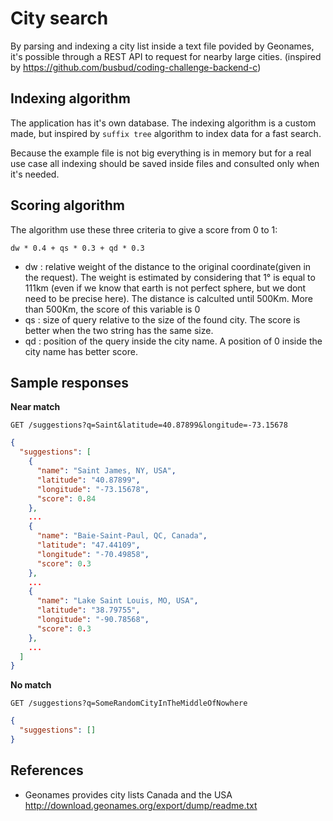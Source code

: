 # City search

By parsing and indexing a city list inside a text file povided by Geonames, it's possible through a REST API to request for nearby large cities.
(inspired by https://github.com/busbud/coding-challenge-backend-c)

## Indexing algorithm

The application has it's own database. The indexing algorithm is a custom made, but inspired by `suffix tree` algorithm to index data for a fast search.

Because the example file is not big everything is in memory but for a real use case all indexing should be saved inside files and consulted only when it's needed.

## Scoring algorithm

The algorithm use these three criteria to give a score from 0 to 1:

```
dw * 0.4 + qs * 0.3 + qd * 0.3
```

- dw : relative weight of the distance to the original coordinate(given in the request). The weight is estimated by considering that 1° is equal to 111km (even if we know that earth is not perfect sphere, but we dont need to be precise here). The distance is calculted until 500Km. More than 500Km, the score of this variable is 0
- qs : size of query relative to the size of the found city. The score is better when the two string has the same size.
- qd : position of the query inside the city name. A position of 0 inside the city name has better score.

## Sample responses

**Near match**

    GET /suggestions?q=Saint&latitude=40.87899&longitude=-73.15678

```json
{
  "suggestions": [
    {
      "name": "Saint James, NY, USA",
      "latitude": "40.87899",
      "longitude": "-73.15678",
      "score": 0.84
    },
    ...
    {
      "name": "Baie-Saint-Paul, QC, Canada",
      "latitude": "47.44109",
      "longitude": "-70.49858",
      "score": 0.3
    },
    ...
    {
      "name": "Lake Saint Louis, MO, USA",
      "latitude": "38.79755",
      "longitude": "-90.78568",
      "score": 0.3
    },
    ...
  ]
}
```

**No match**

    GET /suggestions?q=SomeRandomCityInTheMiddleOfNowhere

```json
{
  "suggestions": []
}
```

## References

- Geonames provides city lists Canada and the USA http://download.geonames.org/export/dump/readme.txt
